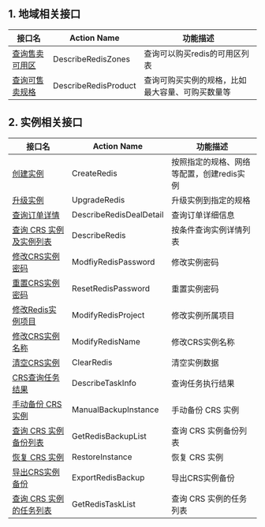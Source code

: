 ## 1. 地域相关接口
| 接口名 | Action Name | 功能描述 |
|---------|---------|---------|
| [查询售卖可用区](/doc/api/260/4951) | DescribeRedisZones | 查询可以购买redis的可用区列表 |
| [查询可售卖规格](/doc/api/260/4974) | DescribeRedisProduct | 查询可购买实例的规格，比如最大容量、可购买数量等 |


## 2. 实例相关接口

| 接口名 | Action Name | 功能描述 |
|---------|---------|---------|
| [创建实例](/doc/api/260/5325) | CreateRedis | 按照指定的规格、网络等配置，创建redis实例|
| [升级实例](/doc/api/260/5328)| UpgradeRedis | 升级实例到指定的规格|
| [查询订单详情](/doc/api/260/5329) | DescribeRedisDealDetail | 查询订单详细信息|
| [查询 CRS 实例及实例列表](/doc/api/260/1384) | DescribeRedis |  按条件查询实例详情列表 | 
| [修改CRS实例密码](/document/product/239/8405) | ModfiyRedisPassword | 修改实例密码|
| [重置CRS实例密码](/document/product/239/1390) | ResetRedisPassword | 重置实例密码|
| [修改Redis实例项目](/doc/api/260/1385) | ModifyRedisProject |  修改实例所属项目 |
| [修改CRS实例名称](/document/api/239/8431) | ModifyRedisName |  修改CRS实例名称 | 
| [清空CRS实例](/doc/api/260/1386) | ClearRedis |  清空实例数据 | 
| [CRS查询任务结果](/doc/api/260/1387) | DescribeTaskInfo | 查询任务执行结果 |
| [手动备份 CRS 实例](/document/product/239/8402) | ManualBackupInstance | 手动备份 CRS 实例 |
| [查询 CRS 实例备份列表](/document/product/239/8403) | GetRedisBackupList | 查询 CRS 实例备份列表 |  
| [恢复 CRS 实例](/document/product/239/8401) | RestoreInstance | 恢复 CRS 实例 |
| [导出CRS实例备份](/document/product/239/8430) | ExportRedisBackup | 导出CRS实例备份 |  
| [查询 CRS 实例的任务列表](/document/product/239/8404) | GetRedisTaskList | 查询 CRS 实例的任务列表 |
